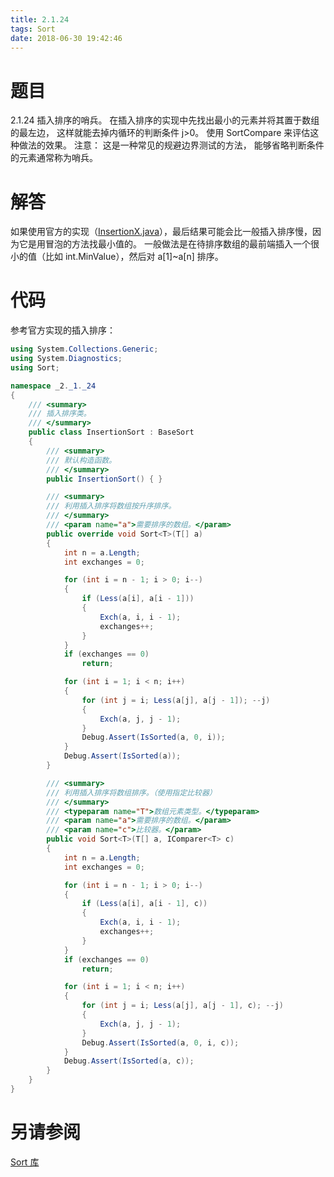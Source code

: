 ```yaml
---
title: 2.1.24
tags: Sort
date: 2018-06-30 19:42:46
---
```


# 题目

2.1.24
插入排序的哨兵。 
在插入排序的实现中先找出最小的元素并将其置于数组的最左边，
这样就能去掉内循环的判断条件 j>0。 
使用 SortCompare 来评估这种做法的效果。 
注意：
这是一种常见的规避边界测试的方法，
能够省略判断条件的元素通常称为哨兵。

# 解答

如果使用官方的实现（[InsertionX.java](https://algs4.cs.princeton.edu/21elementary/InsertionX.java.html)），最后结果可能会比一般插入排序慢，因为它是用冒泡的方法找最小值的。 
一般做法是在待排序数组的最前端插入一个很小的值（比如 int.MinValue），然后对 a[1]~a[n] 排序。

# 代码

参考官方实现的插入排序：

```csharp
using System.Collections.Generic;
using System.Diagnostics;
using Sort;

namespace _2._1._24
{
    /// <summary>
    /// 插入排序类。
    /// </summary>
    public class InsertionSort : BaseSort
    {
        /// <summary>
        /// 默认构造函数。
        /// </summary>
        public InsertionSort() { }

        /// <summary>
        /// 利用插入排序将数组按升序排序。
        /// </summary>
        /// <param name="a">需要排序的数组。</param>
        public override void Sort<T>(T[] a)
        {
            int n = a.Length;
            int exchanges = 0;

            for (int i = n - 1; i > 0; i--)
            {
                if (Less(a[i], a[i - 1]))
                {
                    Exch(a, i, i - 1);
                    exchanges++;
                }
            }
            if (exchanges == 0)
                return;

            for (int i = 1; i < n; i++)
            {
                for (int j = i; Less(a[j], a[j - 1]); --j)
                {
                    Exch(a, j, j - 1);
                }
                Debug.Assert(IsSorted(a, 0, i));
            }
            Debug.Assert(IsSorted(a));
        }

        /// <summary>
        /// 利用插入排序将数组排序。（使用指定比较器）
        /// </summary>
        /// <typeparam name="T">数组元素类型。</typeparam>
        /// <param name="a">需要排序的数组。</param>
        /// <param name="c">比较器。</param>
        public void Sort<T>(T[] a, IComparer<T> c)
        {
            int n = a.Length;
            int exchanges = 0;

            for (int i = n - 1; i > 0; i--)
            {
                if (Less(a[i], a[i - 1], c))
                {
                    Exch(a, i, i - 1);
                    exchanges++;
                }
            }
            if (exchanges == 0)
                return;

            for (int i = 1; i < n; i++)
            {
                for (int j = i; Less(a[j], a[j - 1], c); --j)
                {
                    Exch(a, j, j - 1);
                }
                Debug.Assert(IsSorted(a, 0, i, c));
            }
            Debug.Assert(IsSorted(a, c));
        }
    }
}
```

# 另请参阅

[Sort 库](https://github.com/ikesnowy/Algorithms-4th-Edition-in-Csharp/tree/master/2%20Sorting/2.1/Sort)